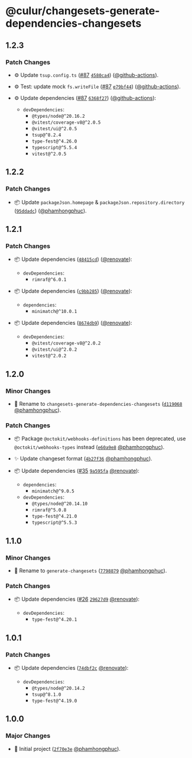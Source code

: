 # @culur/changesets-generate-dependencies-changesets

## 1.2.3

### Patch Changes

- ⚙️ Update `tsup.config.ts` ([#87](https://github.com/culur/culur/pull/87) [`4580ca4`](https://github.com/culur/culur/commit/4580ca4f5932e43ee984aa516f0deb2c2fb02ada)) ([@github-actions](https://github.com/apps/github-actions)).

- ⚙️ Test: update mock `fs.writeFile` ([#87](https://github.com/culur/culur/pull/87) [`e79bf44`](https://github.com/culur/culur/commit/e79bf44368a5799475c359637e032c099d98352f)) ([@github-actions](https://github.com/apps/github-actions)).

- ⚙️ Update dependencies ([#87](https://github.com/culur/culur/pull/87) [`6368f27`](https://github.com/culur/culur/commit/6368f2758b4283821492477de3012d8936ac5021)) ([@github-actions](https://github.com/apps/github-actions)):

  - `devDependencies`:
    - `@types/node@^20.16.2`
    - `@vitest/coverage-v8@^2.0.5`
    - `@vitest/ui@^2.0.5`
    - `tsup@^8.2.4`
    - `type-fest@^4.26.0`
    - `typescript@^5.5.4`
    - `vitest@^2.0.5`

## 1.2.2

### Patch Changes

- 📦 Update `packageJson.homepage` & `packageJson.repository.directory` ([`95ddadc`](https://github.com/culur/culur/commit/95ddadc3dc22af28bb67ff55d02b366176e8685f)) ([@phamhongphuc](https://github.com/phamhongphuc)).

## 1.2.1

### Patch Changes

- 📦 Update dependencies ([`48415cd`](https://github.com/culur/culur/commit/48415cd678f229f7de42a24141ebf6ab76aa2d19)) ([@renovate](https://github.com/apps/renovate)):

  - `devDependencies`:
    - `rimraf@^6.0.1`

- 📦 Update dependencies ([`c9bb285`](https://github.com/culur/culur/commit/c9bb285546c046c0825a69f4136145cf57e79e94)) ([@renovate](https://github.com/apps/renovate)):

  - `dependencies`:
    - `minimatch@^10.0.1`

- 📦 Update dependencies ([`8674db9`](https://github.com/culur/culur/commit/8674db941572a49cc16a9c53e981fed32e8aebcf)) ([@renovate](https://github.com/apps/renovate)):

  - `devDependencies`:
    - `@vitest/coverage-v8@^2.0.2`
    - `@vitest/ui@^2.0.2`
    - `vitest@^2.0.2`

## 1.2.0

### Minor Changes

- 🔨 Rename to `changesets-generate-dependencies-changesets` ([`d119068`](https://github.com/culur/culur/commit/d1190685753112900d74d7126520a58f0594b56f) [@phamhongphuc](https://github.com/phamhongphuc)).

### Patch Changes

- 📦 Package `@octokit/webhooks-definitions` has been deprecated, use `@octokit/webhooks-types` instead ([`e60a9e8`](https://github.com/culur/culur/commit/e60a9e846739d86ce13b6160eaf132e387abf5b9) [@phamhongphuc](https://github.com/phamhongphuc)).

- ✨ Update changeset format ([`4b27f36`](https://github.com/culur/culur/commit/4b27f3676e387320b184ca2df17b4fa92bd10826) [@phamhongphuc](https://github.com/phamhongphuc)).

- 📦 Update dependencies ([#35](https://github.com/culur/culur/pull/35) [`9a595fa`](https://github.com/culur/culur/commit/9a595fae5f9505e9afdc872a2f670c08bb53d419) [@renovate](https://github.com/apps/renovate)):

  - `dependencies`:
    - `minimatch@^9.0.5`
  - `devDependencies`:
    - `@types/node@^20.14.10`
    - `rimraf@^5.0.8`
    - `type-fest@^4.21.0`
    - `typescript@^5.5.3`

## 1.1.0

### Minor Changes

- 🔨 Rename to `generate-changesets` ([`7798879`](https://github.com/culur/culur/commit/77988797484b47af773475d0b4e91030244f018a) [@phamhongphuc](https://github.com/phamhongphuc)).

### Patch Changes

- 📦 Update dependencies ([#26](https://github.com/culur/culur/pull/26) [`29627d9`](https://github.com/culur/culur/commit/29627d9f3d8966a6010e89fb79c61efd9aa3ba69) [@renovate](https://github.com/apps/renovate)):

  - `devDependencies`:
    - `type-fest@^4.20.1`

## 1.0.1

### Patch Changes

- 📦 Update dependencies ([`74dbf2c`](https://github.com/culur/culur/commit/74dbf2c0050b30e9289aa7879c4cbb9ac103f4d3) [@renovate](https://github.com/apps/renovate)):

  - `devDependencies`:
    - `@types/node@^20.14.2`
    - `tsup@^8.1.0`
    - `type-fest@^4.19.0`

## 1.0.0

### Major Changes

- 🎉 Initial project ([`2f70e3e`](https://github.com/culur/culur/commit/2f70e3e56731f46176c0bfdd429d45d4cf095f8d) [@phamhongphuc](https://github.com/phamhongphuc)).
